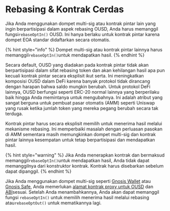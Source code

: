# Rebasing & Kontrak Cerdas

Jika Anda menggunakan dompet multi-sig atau kontrak pintar lain yang ingin berpartisipasi dalam aspek rebasing OUSD, Anda harus memanggil fungsi`rebaseOptIn()` OUSD. Ini hanya berlaku untuk kontrak pintar karena dompet EOA standar didaftarkan secara otomatis.

{% hint style="info" %}
Dompet multi-sig atau kontrak pintar lainnya harus memanggil`rebaseOptIn()`untuk mendapatkan hasil.
{% endhint %}

Secara default, OUSD yang diadakan pada kontrak pintar tidak akan berpartisipasi dalam sifat rebasing token dan akan kehilangan hasil apa pun kecuali kontrak pintar secara eksplisit ikut serta. Ini meningkatkan komposisi OUSD dalam DeFi karena banyak protokol tidak dirancang dengan harapan bahwa saldo mungkin berubah. Untuk protokol DeFi lainnya, OUSD berfungsi seperti ERC-20 normal lainnya yang berperilaku baik hingga Anda memintanya untuk mengubahnya. Ini adalah atribut yang sangat berguna untuk pembuat pasar otomatis \(AMM\) seperti Uniswap yang rusak ketika jumlah token yang mereka pegang berubah secara tak terduga.

Kontrak pintar harus secara eksplisit memilih untuk menerima hasil melalui mekanisme rebasing. Ini memperbaiki masalah dengan perluasan pasokan di AMM sementara masih memungkinkan dompet multi-sig dan kontrak pintar lainnya kesempatan untuk tetap berpartisipasi dan mendapatkan hasil.

{% hint style="warning" %}
Jika Anda menerapkan kontrak dan bermaksud memanggil`rebaseOptIn()`untuk mendapatkan hasil, Anda tidak dapat memanggilnya dari konstruktor kontrak. Kontrak harus disebarkan sebelum dapat dipanggil.
{% endhint %}

Jika Anda menggunakan dompet multi-sig seperti [Gnosis Wallet](https://github.com/gnosis/MultiSigWallet) atau [Gnosis Safe](https://gnosis-safe.io/), Anda memerlukan [alamat kontrak proxy untuk OUSD](../../smart-contracts/registry.md) dan [ABI](https://api.etherscan.io/api?module=contract&action=getabi&address=0x1ae95dd4eeae7ed03da79856c2d44ffa3318f805)sesuai. Setelah Anda menambahkannya, Anda akan dapat memanggil fungsi `rebaseOptIn()` untuk memilih menerima hasil melalui rebasing atau`rebaseOptOut()` untuk mematikannya lagi.





